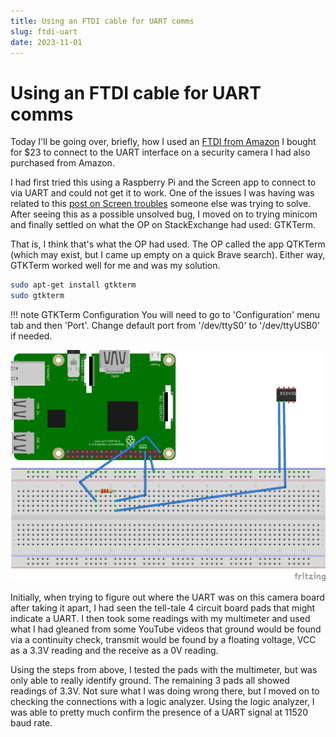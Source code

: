 ```yaml
---
title: Using an FTDI cable for UART comms
slug: ftdi-uart
date: 2023-11-01
---
```

  [FTDI from Amazon]: https://www.amazon.com/gp/product/B00SK8LK1W/ref=ppx_yo_dt_b_search_asin_image?ie=UTF8&psc=1
  [post on Screen troubles]: https://unix.stackexchange.com/questions/238774/how-to-use-screen-as-a-serial-terminal-with-key-emulation-crlf-auto-mode
  [Adafruit FTDI schematics]: https://cdn-shop.adafruit.com/datasheets/FT232_Model.pdf

# Using an FTDI cable for UART comms

Today I'll be going over, briefly, how I used an [FTDI from Amazon] I bought for $23 to connect to the UART interface on a security camera I had also purchased from Amazon.

<!-- more -->

I had first tried this using a Raspberry Pi and the Screen app to connect to via UART and could not get it to work. One of the issues I was having was related to this [post on Screen troubles] someone else was trying to solve. After seeing this as a possible unsolved bug, I moved on to trying minicom and finally settled on what the OP on StackExchange had used: GTKTerm.

That is, I think that's what the OP had used. The OP called the app QTKTerm (which may exist, but I came up empty on a quick Brave search). Either way, GTKTerm worked well for me and was my solution. 

````bash
sudo apt-get install gtkterm
sudo gtkterm
````

!!! note GTKTerm Configuration
  You will need to go to 'Configuration' menu tab and then 'Port'.
  Change default port from '/dev/ttyS0' to '/dev/ttyUSB0' if needed.

![DS2431 and Raspberry Pi](images/ds2431-raspberry-pi.png)

Initially, when trying to figure out where the UART was on this camera board after taking it apart, I had seen the tell-tale 4 circuit board pads that might indicate a UART. I then took some readings with my multimeter and used what I had gleaned from some YouTube videos that ground would be found via a continuity check, transmit would be found by a floating voltage, VCC as a 3.3V reading and the receive as a 0V reading.

Using the steps from above, I tested the pads with the multimeter, but was only able to really identify ground. The remaining 3 pads all showed readings of 3.3V. Not sure what I was doing wrong there, but I moved on to checking the connections with a logic analyzer. Using the logic analyzer, I was able to pretty much confirm the presence of a UART signal at 11520 baud rate.
